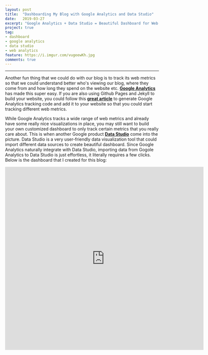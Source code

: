 ```yaml
---
layout: post
title:  "Dashboarding My Blog with Google Analytics and Data Studio"
date:   2019-03-27
excerpt: "Google Analytics + Data Studio = Beautiful Dashboard for Web Analytics"
project: true
tag:
- dashboard 
- google analytics
- data studio
- web analytics
feature: https://i.imgur.com/vugeewKh.jpg
comments: true
---
```


---
     
Another fun thing that we could do with our blog is to track its web metrics so that we could understand better who's viewing our blog, where they come from and how long they spend on the website etc. <a href="https://analytics.google.com/analytics/web/"><b>Google Analytics</b></a> has made this super easy. If you are also using Github Pages and Jekyll to build your website, you could follow this <a href="https://desiredpersona.com/google-analytics-jekyll/"><b>great article</b></a> to generate Google Analytics tracking code and add it to your website so that you could start tracking different web metrics.

While Google Analytics tracks a wide range of web metrics and already have some really nice visualizations in place, you may still want to build your own customized dashboard to only track certain metrics that you really care about. This is when another Google product <a href="https://datastudio.google.com/"><b>Data Studio</b></a> come into the picture. Data Studio is a very user-friendly data visualization tool that could import different data sources to create beautiful dashboard. Since Google Analytics naturally integrate with Data Studio, importing data from Gogole Analytics to Data Studio is just effortless, it literally requires a few clicks. Below is the dashboard that I created for this blog:

<div class="responsive-inline-frame">
  <div class="responsive-inline-frame-inner">

<iframe width="650" height="600" src="https://datastudio.google.com/embed/reporting/10jN5MHyAf7wXaAcwEGdHXvMyxybv8ivJ/page/8Ifn" frameborder="0" allowfullscreen> </iframe>

  </div>
</div>







  
      



